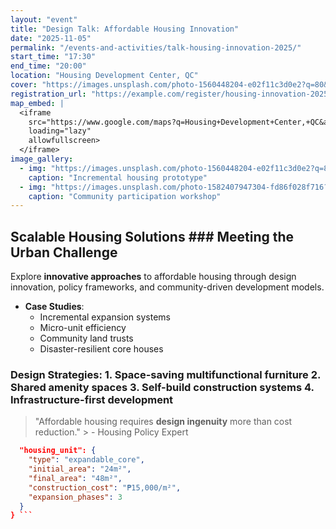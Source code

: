```yaml
---
layout: "event"
title: "Design Talk: Affordable Housing Innovation"
date: "2025-11-05"
permalink: "/events-and-activities/talk-housing-innovation-2025/"
start_time: "17:30"
end_time: "20:00"
location: "Housing Development Center, QC"
cover: "https://images.unsplash.com/photo-1560448204-e02f11c3d0e2?q=80&w=1740&auto=format&fit=crop&ixlib=rb-4.1.0&ixid=M3wxMjA3fDB8MHxwaG90by1wYWdlfHx8fGVufDB8fHx8fA%3D%3D"
registration_url: "https://example.com/register/housing-innovation-2025"
map_embed: |
  <iframe
    src="https://www.google.com/maps?q=Housing+Development+Center,+QC&amp;output=embed"
    loading="lazy"
    allowfullscreen>
  </iframe>
image_gallery:
  - img: "https://images.unsplash.com/photo-1560448204-e02f11c3d0e2?q=80&w=1740&auto=format&fit=crop&ixlib=rb-4.1.0&ixid=M3wxMjA3fDB8MHxwaG90by1wYWdlfHx8fGVufDB8fHx8fA%3D%3D"
    caption: "Incremental housing prototype"
  - img: "https://images.unsplash.com/photo-1582407947304-fd86f028f716?q=80&w=1792&auto=format&fit=crop&ixlib=rb-4.1.0&ixid=M3wxMjA3fDB8MHxwaG90by1wYWdlfHx8fGVufDB8fHx8fA%3D%3D"
    caption: "Community participation workshop"
---
```


## Scalable Housing Solutions ### Meeting the Urban Challenge
Explore **innovative approaches** to affordable housing through design innovation, policy frameworks, and community-driven development models.
- **Case Studies**:
  - Incremental expansion systems
  - Micro-unit efficiency
  - Community land trusts
  - Disaster-resilient core houses

### Design Strategies: 1. Space-saving multifunctional furniture 2. Shared amenity spaces 3. Self-build construction systems 4. Infrastructure-first development
> "Affordable housing requires **design ingenuity** more than cost reduction."   > - Housing Policy Expert
```json {
  "housing_unit": {
    "type": "expandable_core",
    "initial_area": "24m²",
    "final_area": "48m²",
    "construction_cost": "₱15,000/m²",
    "expansion_phases": 3
  }
} ```
